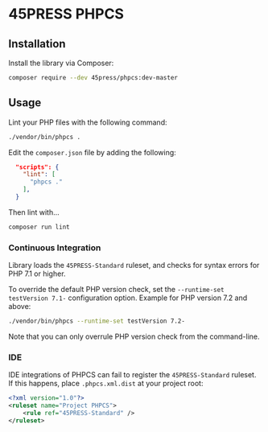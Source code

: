 # 45PRESS PHPCS

## Installation

Install the library via Composer:

```bash
composer require --dev 45press/phpcs:dev-master
```

## Usage

Lint your PHP files with the following command:

```bash
./vendor/bin/phpcs .
```

Edit the `composer.json` file by adding the following:

```json
  "scripts": {
    "lint": [
      "phpcs ."
    ],
  }
```

Then lint with...

```bash
composer run lint
```

### Continuous Integration

Library loads the `45PRESS-Standard` ruleset, and checks for syntax errors for PHP 7.1 or higher.

To override the default PHP version check, set the `--runtime-set testVersion 7.1-` configuration option. Example for PHP version 7.2 and above:

```bash
./vendor/bin/phpcs --runtime-set testVersion 7.2-
```

Note that you can only overrule PHP version check from the command-line.

### IDE

IDE integrations of PHPCS can fail to register the `45PRESS-Standard` ruleset. If this happens, place `.phpcs.xml.dist` at your project root:

```xml
<?xml version="1.0"?>
<ruleset name="Project PHPCS">
	<rule ref="45PRESS-Standard" />
</ruleset>
```
